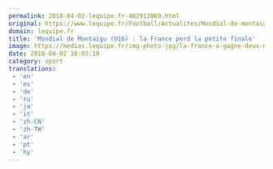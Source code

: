 ```yaml
---
permalink: 2018-04-02-lequipe.fr-482912869.html
original: https://www.lequipe.fr/Football/Actualites/Mondial-de-montaigu-u16-la-france-perd-la-petite-finale/889239#xtor=RSS-1
domain: lequipe.fr
title: 'Mondial de Montaigu (U16) : la France perd la petite finale'
image: https://medias.lequipe.fr/img-photo-jpg/la-france-a-gagne-deux-matches-et-en-a-perdu-deux-autres/1500000000929600/0:0,616:411-624-416-75/bb4c0.jpg
date: 2018-04-02 16:03:19
category: sport
translations: 
 - 'en'
 - 'es'
 - 'de'
 - 'ru'
 - 'ja'
 - 'it'
 - 'zh-CN'
 - 'zh-TW'
 - 'ar'
 - 'pt'
 - 'hy'
---
```


